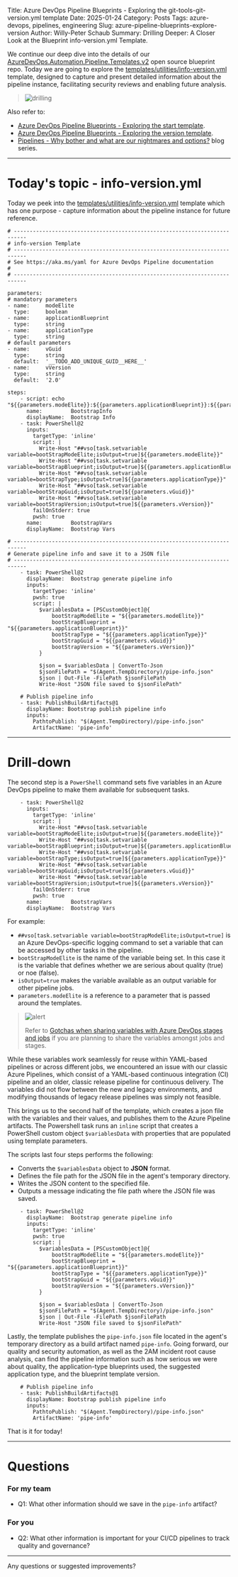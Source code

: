 Title: Azure DevOps Pipeline Blueprints - Exploring the git-tools-git-version.yml template
Date: 2025-01-24
Category: Posts
Tags: azure-devops, pipelines, engineering
Slug: azure-pipeline-blueprints-explore-version
Author: Willy-Peter Schaub
Summary: Drilling Deeper: A Closer Look at the Blueprint info-version.yml Template.

We continue our deep dive into the details of our [AzureDevOps.Automation.Pipeline.Templates.v2](https://github.com/WorkSafeBC-Common-Engineering/AzureDevOps.Automation.Pipeline.Templates.v2) open source blueprint repo. Today we are going to explore the [templates/utilities/info-version.yml](https://github.com/WorkSafeBC-Common-Engineering/AzureDevOps.Automation.Pipeline.Templates.v2/blob/master/templates/utilities/info-version.yml) template, designed to capture and present detailed information about the pipeline instance, facilitating security reviews and enabling future analysis.

> ![drilling](../images/azure-pipeline-blueprints-explore-info-1.png)

Also refer to:

- [Azure DevOps Pipeline Blueprints - Exploring the start template](/azure-pipeline-blueprints-explore-start.html).
- [Azure DevOps Pipeline Blueprints - Exploring the version template](/azure-pipeline-blueprints-explore-version.html).
- [Pipelines - Why bother and what are our nightmares and options?](/why-pipelines-part1.html) blog series.

---

# Today's topic - info-version.yml

Today we peek into the [templates/utilities/info-version.yml](https://github.com/WorkSafeBC-Common-Engineering/AzureDevOps.Automation.Pipeline.Templates.v2/blob/master/templates/utilities/info-version.yml) template which has one purpose - capture information about the pipeline instance for future reference.

```
# --------------------------------------------------------------------------
# info-version Template
# --------------------------------------------------------------------------
# See https://aka.ms/yaml for Azure DevOps Pipeline documentation
# 
# --------------------------------------------------------------------------

parameters:
# mandatory parameters
- name:     modeElite
  type:     boolean
- name:     applicationBlueprint
  type:     string
- name:     applicationType
  type:     string
# default parameters
- name:     vGuid
  type:     string
  default:  '__TODO_ADD_UNIQUE_GUID__HERE__'
- name:     vVersion
  type:     string
  default:  '2.0'
  
steps:
    - script: echo "${{parameters.modeElite}}:${{parameters.applicationBlueprint}}:${{parameters.applicationType}}:${{parameters.vGuid}}:${{parameters.vVersion}}
      name:         BootstrapInfo
      displayName:  Bootstrap Info
    - task: PowerShell@2
      inputs:
        targetType: 'inline'
        script: |
          Write-Host "##vso[task.setvariable variable=bootStrapModeElite;isOutput=true]${{parameters.modeElite}}"
          Write-Host "##vso[task.setvariable variable=bootStrapBlueprint;isOutput=true]${{parameters.applicationBlueprint}}"
          Write-Host "##vso[task.setvariable variable=bootStrapType;isOutput=true]${{parameters.applicationType}}"
          Write-Host "##vso[task.setvariable variable=bootStrapGuid;isOutput=true]${{parameters.vGuid}}"
          Write-Host "##vso[task.setvariable variable=bootStrapVersion;isOutput=true]${{parameters.vVersion}}"
        failOnStderr: true
        pwsh: true
      name:         BootstrapVars
      displayName:  Bootstrap Vars

# --------------------------------------------------------------------------
# Generate pipeline info and save it to a JSON file
# --------------------------------------------------------------------------
    - task: PowerShell@2
      displayName:  Bootstrap generate pipeline info
      inputs:
        targetType: 'inline'
        pwsh: true
        script: |
          $variablesData = [PSCustomObject]@{
              bootStrapModeElite = "${{parameters.modeElite}}"
              bootStrapBlueprint = "${{parameters.applicationBlueprint}}"
              bootStrapType = "${{parameters.applicationType}}"
              bootStrapGuid = "${{parameters.vGuid}}"
              bootStrapVersion = "${{parameters.vVersion}}"
          }

          $json = $variablesData | ConvertTo-Json
          $jsonFilePath = "$(Agent.TempDirectory)/pipe-info.json"
          $json | Out-File -FilePath $jsonFilePath
          Write-Host "JSON file saved to $jsonFilePath"
          
    # Publish pipeline info
    - task: PublishBuildArtifacts@1
      displayName: Bootstrap publish pipeline info
      inputs:
        PathtoPublish: "$(Agent.TempDirectory)/pipe-info.json"
        ArtifactName: 'pipe-info'
```

---

# Drill-down

The second step is a ```PowerShell``` command sets five variables in an Azure DevOps pipeline to make them available for subsequent tasks.

```
    - task: PowerShell@2
      inputs:
        targetType: 'inline'
        script: |
          Write-Host "##vso[task.setvariable variable=bootStrapModeElite;isOutput=true]${{parameters.modeElite}}"
          Write-Host "##vso[task.setvariable variable=bootStrapBlueprint;isOutput=true]${{parameters.applicationBlueprint}}"
          Write-Host "##vso[task.setvariable variable=bootStrapType;isOutput=true]${{parameters.applicationType}}"
          Write-Host "##vso[task.setvariable variable=bootStrapGuid;isOutput=true]${{parameters.vGuid}}"
          Write-Host "##vso[task.setvariable variable=bootStrapVersion;isOutput=true]${{parameters.vVersion}}"
        failOnStderr: true
        pwsh: true
      name:         BootstrapVars
      displayName:  Bootstrap Vars
```
For example:

- ```##vso[task.setvariable variable=bootStrapModeElite;isOutput=true]``` is an Azure DevOps-specific logging command to set a variable that can be accessed by other tasks in the pipeline. 
- ```bootStrapModeElite``` is the name of the variable being set. In this case it is the variable that defines whether we are serious about quality (true) or noe (false).
- ```isOutput=true``` makes the variable available as an output variable for other pipeline jobs.
- ```parameters.modeElite``` is a reference to a parameter that is passed around the templates.

>
> ![alert](../images/alert-tiny.png)
>
> Refer to [Gotchas when sharing variables with Azure DevOps stages and jobs](/sharing-variables-with-stages-and-jobs.html) if you are planning to share the variables amongst jobs and stages.
>

While these variables work seamlessly for reuse within YAML-based pipelines or across different jobs, we encountered an issue with our classic Azure Pipelines, which consist of a YAML-based continuous integration (CI) pipeline and an older, classic release pipeline for continuous delivery. The variables did not flow between the new and legacy environments, and modifying thousands of legacy release pipelines was simply not feasible.

This brings us to the second half of the template, which creates a json file with the variables and their values, and publishes them to the Azure Pipeline artifacts. The Powershell task runs an ```inline``` script that creates a PowerShell custom object ```$variablesData``` with properties that are populated using template parameters.

The scripts last four steps performs the following:

- Converts the ```$variablesData``` object to **JSON** format.
- Defines the file path for the JSON file in the agent's temporary directory.
- Writes the JSON content to the specified file.
- Outputs a message indicating the file path where the JSON file was saved.

```
    - task: PowerShell@2
      displayName:  Bootstrap generate pipeline info
      inputs:
        targetType: 'inline'
        pwsh: true
        script: |
          $variablesData = [PSCustomObject]@{
              bootStrapModeElite = "${{parameters.modeElite}}"
              bootStrapBlueprint = "${{parameters.applicationBlueprint}}"
              bootStrapType = "${{parameters.applicationType}}"
              bootStrapGuid = "${{parameters.vGuid}}"
              bootStrapVersion = "${{parameters.vVersion}}"
          }

          $json = $variablesData | ConvertTo-Json
          $jsonFilePath = "$(Agent.TempDirectory)/pipe-info.json"
          $json | Out-File -FilePath $jsonFilePath
          Write-Host "JSON file saved to $jsonFilePath"
```

Lastly, the template publishes the ```pipe-info.json``` file located in the agent's temporary directory as a build artifact named ```pipe-info```. Going forward, our quality and security automation, as well as the 2AM incident root cause analysis, can find the pipeline information such as how serious we were about quality, the application-type blueprints used, the suggested application type, and the blueprint template version.

```
    # Publish pipeline info
    - task: PublishBuildArtifacts@1
      displayName: Bootstrap publish pipeline info
      inputs:
        PathtoPublish: "$(Agent.TempDirectory)/pipe-info.json"
        ArtifactName: 'pipe-info'
```

That is it for today!

---

# Questions

### For my team

- Q1: What other information should we save in the ```pipe-info``` artifact?

### For you

- Q2: What other information is important for your CI/CD pipelines to track quality and governance?

---

Any questions or suggested improvements?
